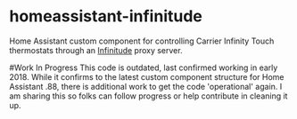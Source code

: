 # homeassistant-infinitude
Home Assistant custom component for controlling Carrier Infinity Touch thermostats through an [Infinitude](https://github.com/nebulous/infinitude) proxy server.

#Work In Progress
This code is outdated, last confirmed working in early 2018.  While it confirms to the latest custom component structure for Home Assistant .88, there is additional work to get the code 'operational' again.  I am sharing this so folks can follow progress or help contribute in cleaning it up.
